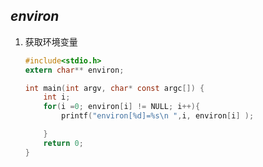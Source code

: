 ## ***environ*** 
1. 获取环境变量

    ```c
    #include<stdio.h>
    extern char** environ; 

    int main(int argv, char* const argc[]) {
        int i;
        for(i =0; environ[i] != NULL; i++){
            printf("environ[%d]=%s\n ",i, environ[i] );

        }
        return 0;
    }
    ```
    
    